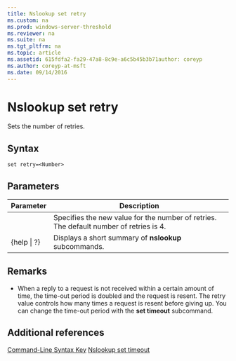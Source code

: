 ```yaml
---
title: Nslookup set retry
ms.custom: na
ms.prod: windows-server-threshold
ms.reviewer: na
ms.suite: na
ms.tgt_pltfrm: na
ms.topic: article
ms.assetid: 615fdfa2-fa29-47a8-8c9e-a6c5b45b3b71author: coreyp
ms.author: coreyp-at-msft
ms.date: 09/14/2016
---
```

# Nslookup set retry
Sets the number of retries.
## Syntax
```
set retry=<Number>
```
## Parameters
|Parameter|Description|
|-------------|---------------|
|<Number>|Specifies the new value for the number of retries. The default number of retries is 4.|
|{help &#124; ?}|Displays a short summary of **nslookup** subcommands.|
## Remarks
-   When a reply to a request is not received within a certain amount of time, the time-out period is doubled and the request is resent. The retry value controls how many times a request is resent before giving up. You can change the time-out period with the **set timeout** subcommand.
## Additional references
[Command-Line Syntax Key](Command-Line-Syntax-Key.md)
[Nslookup set timeout](Nslookup-set-timeout.md)

